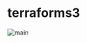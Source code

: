 # terraforms3
![main](https://user-images.githubusercontent.com/65324182/209151053-5f02ea62-a784-4f0d-9a14-1cbf35fec014.jpg)
